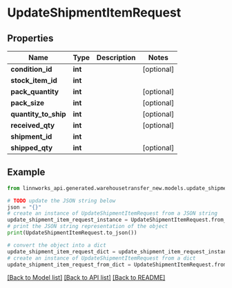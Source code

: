 # UpdateShipmentItemRequest


## Properties

Name | Type | Description | Notes
------------ | ------------- | ------------- | -------------
**condition_id** | **int** |  | [optional] 
**stock_item_id** | **int** |  | 
**pack_quantity** | **int** |  | [optional] 
**pack_size** | **int** |  | [optional] 
**quantity_to_ship** | **int** |  | [optional] 
**received_qty** | **int** |  | [optional] 
**shipment_id** | **int** |  | 
**shipped_qty** | **int** |  | [optional] 

## Example

```python
from linnworks_api.generated.warehousetransfer_new.models.update_shipment_item_request import UpdateShipmentItemRequest

# TODO update the JSON string below
json = "{}"
# create an instance of UpdateShipmentItemRequest from a JSON string
update_shipment_item_request_instance = UpdateShipmentItemRequest.from_json(json)
# print the JSON string representation of the object
print(UpdateShipmentItemRequest.to_json())

# convert the object into a dict
update_shipment_item_request_dict = update_shipment_item_request_instance.to_dict()
# create an instance of UpdateShipmentItemRequest from a dict
update_shipment_item_request_from_dict = UpdateShipmentItemRequest.from_dict(update_shipment_item_request_dict)
```
[[Back to Model list]](../README.md#documentation-for-models) [[Back to API list]](../README.md#documentation-for-api-endpoints) [[Back to README]](../README.md)


